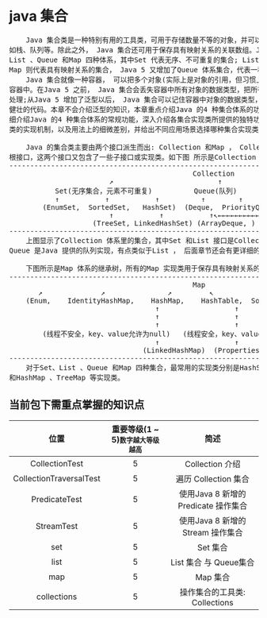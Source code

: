 # java 集合

<pre>
    Java 集合类是一种特别有用的工具类，可用于存储数量不等的对象，并可以实现常用的数据结构，
如栈、队列等。除此之外， Java 集合还可用于保存具有映射关系的关联数组。Java 集合大致可分为Set、
List 、Queue 和Map 四种体系，其中Set 代表无序、不可重复的集合; List 代表有序、重复的集合;而
Map 则代表具有映射关系的集合， Java 5 又增加了Queue 体系集合，代表一种队列集合实现。
    Java 集合就像一种容器， 可以把多个对象(实际上是对象的引用，但习惯上都称对象) "丢进"该
容器中。在Java 5 之前， Java 集合会丢失容器中所有对象的数据类型，把所有对象都当成Object 类型
处理;从Java 5 增加了泛型以后， Java 集合可以记住容器中对象的数据类型，从而可以编写出更简洁、
健壮的代码。本章不会介绍泛型的知识，本章重点介绍Java 的4 种集合体系的功能和用法。本章将详
细介绍Java 的4 种集合体系的常规功能，深入介绍各集合实现类所提供的独特功能，深入分析各实现
类的实现机制，以及用法上的细微差别，并给出不同应用场景选择哪种集合实现类的建议。

    Java 的集合类主要由两个接口派生而出: Collection 和Map ， Collection 和Map 是Java 集合框架的
根接口，这两个接口又包含了一些子接口或实现类。如下图 所示是Collection 接口、子接口及其实现类的继承树。
----------------------------------------------------------------------------------------------
                                            Collection
                        ↗                         ↑                          ↖
           Set(无序集合，元素不可重复)          Queue(队列)              List(有序集合，元素可重复)
           ↑           ↑           ↑          ↑        ↑              ↑      ↑         ↑
        (EnumSet,  SortedSet,   HashSet)  (Deque,  PriorityQueue)     ↑(ArrayList, Vector)
                        ↑           ↑           ↑↖←←←←←←←←←←←←←←←←←   ↑                ↑
                    (TreeSet, LinkedHashSet) (ArrayDeque, )    (LinkedList)         (Stack)
----------------------------------------------------------------------------------------------
    上图显示了Collection 体系里的集合，其中Set 和List 接口是Collection 接口派生的两个子接口，它们分别代表了无序集合和有序集合;
Queue 是Java 提供的队列实现，有点类似于List ， 后面章节还会有更详细的介绍，此处不再赘述。

    下图所示是Map 体系的继承树，所有的Map 实现类用于保存具有映射关系的数据( 也就是前面介绍的关联数组)。
----------------------------------------------------------------------------------------------
                                            Map
       ↗              ↗               ↗         ↖           ↖           ↖
    (Enum,    IdentityHashMap,    HashMap,    HashTable,  SortedMap,  WeakHashMap)
                                   ↑                  ↑         ↑
                                   ↑                  ↑     (TreeMap)
                                   ↑                  ↑
        (线程不安全，key、value允许为null)   (线程安全，key、value不能为null)
                                   ↑                  ↑
                                (LinkedHashMap)  (Properties)
----------------------------------------------------------------------------------------------
    对于Set、List 、Queue 和Map 四种集合，最常用的实现类分别是HashSet、TreeSet 、ArrayList 、ArrayDeque 、LinkedList 
和HashMap 、TreeMap 等实现类。
</pre>

## 当前包下需重点掌握的知识点
| 位置 | 重要等级(1 ~ 5)<small>数字越大等级越高</small> | 简述 |
|:----:|:----:|:----:|
| CollectionTest | 5 | Collection 介绍 |
| CollectionTraversalTest | 5 | 遍历 Collection 集合 |
| PredicateTest | 5 | 使用Java 8 新增的Predicate 操作集合 |
| StreamTest | 5 | 使用Java 8 新增的Stream 操作集合 |
| set | 5 | Set 集合 |
| list | 5 | List 集合 与 Queue集合 |
| map | 5 | Map 集合 |
| collections | 5 | 操作集合的工具类: Collections |